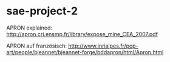 # sae-project-2

APRON explained: http://apron.cri.ensmp.fr/library/expose_mine_CEA_2007.pdf

APRON auf französisch: http://www.inrialpes.fr/pop-art/people/bjeannet/bjeannet-forge/bddapron/html/Apron.html

